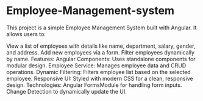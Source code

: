 # Employee-Management-system
This project is a simple Employee Management System built with Angular. It allows users to:

View a list of employees with details like name, department, salary, gender, and address.
Add new employees via a form.
Filter employees dynamically by name.
Features:
Angular Components: Uses standalone components for modular design.
Employee Service: Manages employee data and CRUD operations.
Dynamic Filtering: Filters employee list based on the selected employee.
Responsive UI: Styled with modern CSS for a clean, responsive design.
Technologies:
Angular
FormsModule for handling form inputs.
Change Detection to dynamically update the UI.
